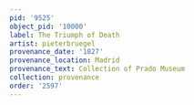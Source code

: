 ```yaml
---
pid: '9525'
object_pid: '10000'
label: The Triumph of Death
artist: pieterbruegel
provenance_date: '1827'
provenance_location: Madrid
provenance_text: Collection of Prado Museum
collection: provenance
order: '2597'
---
```


